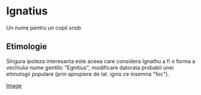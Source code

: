 # **Ignatius** 

Un nume pentru un copil snob

## **Etimologie**

Singura ipoteza interesanta este aceea care considera Ignathu a fi o forma a vechiului nume gentilic "Egnitius", modificare datorata probabil unei etimologii populare (prin apropiere de lat. ignis ce insemna "foc").

[Image](https://i.imgur.com/sKOR2YC.jpg)